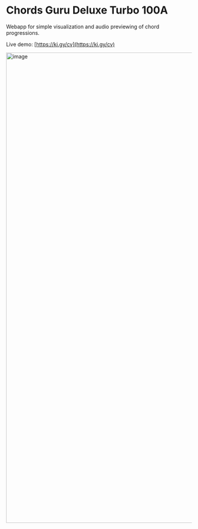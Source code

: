 # Chords Guru Deluxe Turbo 100A

Webapp for simple visualization and audio previewing of chord progressions.

Live demo: [https://ki.gy/cv](https://ki.gy/cv)

<img width="1276" alt="image" src="https://user-images.githubusercontent.com/50331907/213876245-3dbcc6ee-5166-40c8-ab81-9c251b5fcff2.png">

